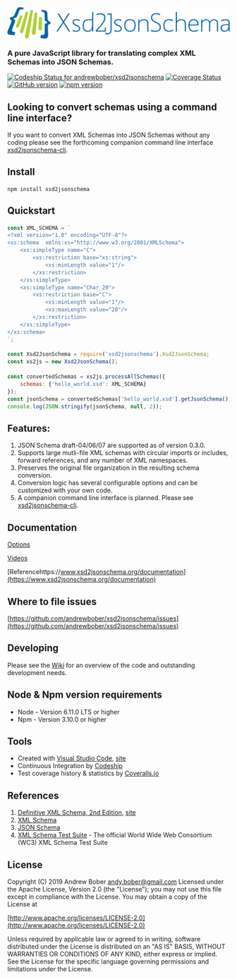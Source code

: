 

<img src="static/400dpiLogoCropped.png" style="display:block;margin:0 auto;">

###  A pure JavaScript library for translating complex XML Schemas into JSON Schemas.

[![Codeship Status for andrewbober/xsd2jsonschema](https://app.codeship.com/projects/ee9a49e0-46b3-0133-28c9-569fce9c4062/status?branch=master)](https://app.codeship.com/projects/104942)
[![Coverage Status](https://coveralls.io/repos/github/andrewbober/xsd2jsonschema/badge.svg?branch=master)](https://coveralls.io/github/andrewbober/xsd2jsonschema?branch=master)
[![GitHub version](https://badge.fury.io/gh/andrewbober%2Fxsd2jsonschema.png)](https://badge.fury.io/gh/andrewbober%2Fxsd2jsonschema)
[![npm version](https://badge.fury.io/js/xsd2jsonschema.svg)](https://badge.fury.io/js/xsd2jsonschema)

## Looking to convert schemas using a command line interface?

 If you want to convert XML Schemas into JSON Schemas without any coding please see the forthcoming companion command line interface [xsd2jsonschema-cli](https://www.npmjs.org/package/xsd2jsonschema-cli).

## Install

```
npm install xsd2jsonschema
```

## Quickstart
```javascript
const XML_SCHEMA = `
<?xml version="1.0" encoding="UTF-8"?>
<xs:schema  xmlns:xs="http://www.w3.org/2001/XMLSchema">
	<xs:simpleType name="C">
		<xs:restriction base="xs:string">
			<xs:minLength value="1"/>
		</xs:restriction>
	</xs:simpleType>
	<xs:simpleType name="Char_20">
		<xs:restriction base="C">
			<xs:minLength value="1"/>
			<xs:maxLength value="20"/>
		</xs:restriction>
	</xs:simpleType>
</xs:schema>
`;

const Xsd2JsonSchema = require('xsd2jsonschema').Xsd2JsonSchema;
const xs2js = new Xsd2JsonSchema();

const convertedSchemas = xs2js.processAllSchemas({
	schemas: {'hello_world.xsd': XML_SCHEMA}
});
const jsonSchema = convertedSchemas['hello_world.xsd'].getJsonSchema();
console.log(JSON.stringify(jsonSchema, null, 2));

```

## Features:
1. JSON Schema draft-04/06/07 are supported as of version 0.3.0.
2. Supports large mutli-file XML schemas with circular imports or includes, forward references, and any number of XML namespaces.
3. Preserves the original file organization in the resulting schema conversion.
4. Conversion logic has several configurable options and can be customized with your own code.
5. A companion command line interface is planned.  Please see [xsd2jsonschema-cli](https://www.npmjs.org/package/xsd2jsonschema-cli). 

## Documentation 
[Options](www.xsd2jsonschema.org/quickstartvideos)

[Videos](www.xsd2jsonschema.org/quickstartvideos)

[Referencehttps://www.xsd2jsonschema.org/documentation](https://www.xsd2jsonschema.org/documentation)

## Where to file issues 
[https://github.com/andrewbober/xsd2jsonschema/issues](https://github.com/andrewbober/xsd2jsonschema/issues)

## Developing
Please see the [Wiki](https://github.com/andrewbober/xsd2jsonschema/wiki/Developing) for an overview of the code and outstanding development needs.  

## Node & Npm version requirements
* Node - Version 6.11.0 LTS or higher
* Npm - Version 3.10.0 or higher

## Tools
* Created with [Visual Studio Code](https://github.com/Microsoft/vscode), [site](http://code.visualstudio.com)
* Continuous Integration by [Codeship](https://codeship.com)
* Test coverage history & statistics by [Coveralls.io](http://coveralls.io)

## References
1. [Definitive XML Schema, 2nd Edition](https://www.amazon.com/Definitive-XML-Schema-Priscilla-Walmsley/dp/0132886723), [site](https://www.pearsonhighered.com/program/Walmsley-Definitive-XML-Schema-2nd-Edition/PGM282380.html)
2. [XML Schema](https://www.w3.org/XML/Schema)
3. [JSON Schema](http://www.json-schema.org)
4. [XML Schema Test Suite](https://www.w3.org/XML/2004/xml-schema-test-suite) - The official World Wide Web Consortium (WC3) XML Schema Test Suite

## License
Copyright (C) 2019 Andrew Bober <andy.bober@gmail.com>
Licensed under the Apache License, Version 2.0 (the "License");
you may not use this file except in compliance with the License.
You may obtain a copy of the License at

[http://www.apache.org/licenses/LICENSE-2.0](http://www.apache.org/licenses/LICENSE-2.0)

Unless required by applicable law or agreed to in writing, software
distributed under the License is distributed on an "AS IS" BASIS,
WITHOUT WARRANTIES OR CONDITIONS OF ANY KIND, either express or implied.
See the License for the specific language governing permissions and
limitations under the License.
